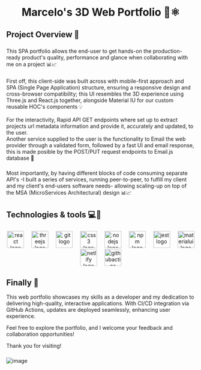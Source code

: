 <h1 align="center">Marcelo's 3D Web Portfolio 🚀⚛</h1>

###

<h2 align="left">Project Overview 🔎</h2>

###

<p align="left">This SPA portfolio allows the end-user to get hands-on the production-ready product's quality, performance and glance when collaborating with me on a project 📊📈</p>

###

<p align="left">First off, this client-side was built across with mobile-first approach and SPA (Single Page Application) structure, ensuring a responsive design and cross-browser compatibility; this UI resembles the 3D experience using Three.js and React.js together, alongside Material IU for our custom reusable HOC's components 💡<br><br>For the interactivity, Rapid API GET endpoints where set up to extract projects url metadata information and provide it, accurately and updated, to the user.<br>Another service supplied to the user is the functionality to Email the web provider through a validated form, followed by a fast UI and email response, this is made posible by the POST/PUT request endpoints to Email.js database 🎯</p>

###

<p align="left">Most importantly, by having different blocks of code consuming separate API's -I built a series of services, running peer-to-peer, to fulfill my client and my client's end-users software needs- allowing scaling-up on top of the MSA (MicroServices Architectural) design 📊📈</p>

###

<h2 align="left">Technologies & tools 💻🔬</h2>

###

<div align="center">
  <img src="https://skillicons.dev/icons?i=react" height="45" alt="react logo"  />
  <img width="12" />
  <img src="https://skillicons.dev/icons?i=threejs" height="45" alt="threejs logo"  />
  <img width="12" />
  <img src="https://skillicons.dev/icons?i=git" height="45" alt="git logo"  />
  <img width="12" />
  <img src="https://skillicons.dev/icons?i=css" height="45" alt="css3 logo"  />
  <img width="12" />
  <img src="https://skillicons.dev/icons?i=nodejs" height="45" alt="nodejs logo"  />
  <img width="12" />
  <img src="https://skillicons.dev/icons?i=npm" height="45" alt="npm logo"  />
  <img width="12" />
  <img src="https://skillicons.dev/icons?i=jest" height="45" alt="jest logo"  />
  <img width="12" />
  <img src="https://skillicons.dev/icons?i=materialui" height="45" alt="materialui logo"  />
  <img width="12" />
  <img src="https://skillicons.dev/icons?i=netlify" height="45" alt="netlify logo"  />
  <img width="12" />
  <img src="https://skillicons.dev/icons?i=githubactions" height="45" alt="githubactins logo"  />
  <img width="12" />
</div>

###

<h2 align="left">Finally 🏁</h2>

<p align="left">This web portfolio showcases my skills as a developer and my dedication to delivering high-quality, interactive applications. With CI/CD integration via GitHub Actions, updates are deployed seamlessly, enhancing user experience.</p>
<p align="left">Feel free to explore the portfolio, and I welcome your feedback and collaboration opportunities!</p>
<p align="left">Thank you for visiting!</p>

###

![image](https://github.com/user-attachments/assets/38217185-09d8-42a6-bd0d-d494dd494516)

